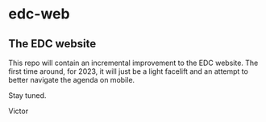 # edc-web

## The EDC website

This repo will contain an incremental improvement to the EDC website. The first time around, for 2023, it will just be a light facelift and an attempt to better navigate the agenda on mobile. 

Stay tuned.

Victor
